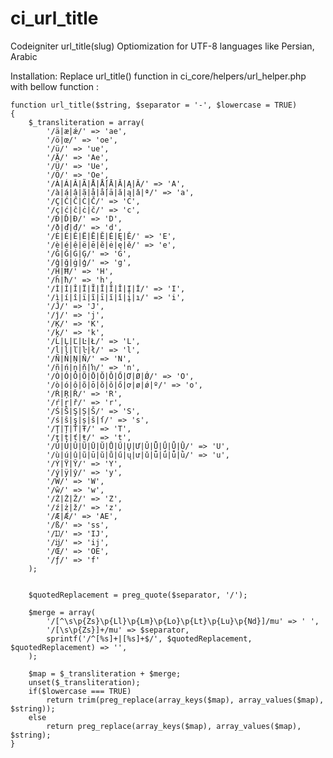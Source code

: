 ci_url_title
============

Codeigniter url_title(slug) Optiomization for UTF-8 languages like Persian, Arabic

Installation:
Replace url_title() function in ci_core/helpers/url_helper.php with bellow function :

	function url_title($string, $separator = '-', $lowercase = TRUE)
	{
        $_transliteration = array(
            '/ä|æ|ǽ/' => 'ae',
            '/ö|œ/' => 'oe',
            '/ü/' => 'ue',
            '/Ä/' => 'Ae',
            '/Ü/' => 'Ue',
            '/Ö/' => 'Oe',
            '/À|Á|Â|Ã|Å|Ǻ|Ā|Ă|Ą|Ǎ/' => 'A',
            '/à|á|â|ã|å|ǻ|ā|ă|ą|ǎ|ª/' => 'a',
            '/Ç|Ć|Ĉ|Ċ|Č/' => 'C',
            '/ç|ć|ĉ|ċ|č/' => 'c',
            '/Ð|Ď|Đ/' => 'D',
            '/ð|ď|đ/' => 'd',
            '/È|É|Ê|Ë|Ē|Ĕ|Ė|Ę|Ě/' => 'E',
            '/è|é|ê|ë|ē|ĕ|ė|ę|ě/' => 'e',
            '/Ĝ|Ğ|Ġ|Ģ/' => 'G',
            '/ĝ|ğ|ġ|ģ/' => 'g',
            '/Ĥ|Ħ/' => 'H',
            '/ĥ|ħ/' => 'h',
            '/Ì|Í|Î|Ï|Ĩ|Ī|Ĭ|Ǐ|Į|İ/' => 'I',
            '/ì|í|î|ï|ĩ|ī|ĭ|ǐ|į|ı/' => 'i',
            '/Ĵ/' => 'J',
            '/ĵ/' => 'j',
            '/Ķ/' => 'K',
            '/ķ/' => 'k',
            '/Ĺ|Ļ|Ľ|Ŀ|Ł/' => 'L',
            '/ĺ|ļ|ľ|ŀ|ł/' => 'l',
            '/Ñ|Ń|Ņ|Ň/' => 'N',
            '/ñ|ń|ņ|ň|ŉ/' => 'n',
            '/Ò|Ó|Ô|Õ|Ō|Ŏ|Ǒ|Ő|Ơ|Ø|Ǿ/' => 'O',
            '/ò|ó|ô|õ|ō|ŏ|ǒ|ő|ơ|ø|ǿ|º/' => 'o',
            '/Ŕ|Ŗ|Ř/' => 'R',
            '/ŕ|ŗ|ř/' => 'r',
            '/Ś|Ŝ|Ş|Ș|Š/' => 'S',
            '/ś|ŝ|ş|ș|š|ſ/' => 's',
            '/Ţ|Ț|Ť|Ŧ/' => 'T',
            '/ţ|ț|ť|ŧ/' => 't',
            '/Ù|Ú|Û|Ũ|Ū|Ŭ|Ů|Ű|Ų|Ư|Ǔ|Ǖ|Ǘ|Ǚ|Ǜ/' => 'U',
            '/ù|ú|û|ũ|ū|ŭ|ů|ű|ų|ư|ǔ|ǖ|ǘ|ǚ|ǜ/' => 'u',
            '/Ý|Ÿ|Ŷ/' => 'Y',
            '/ý|ÿ|ŷ/' => 'y',
            '/Ŵ/' => 'W',
            '/ŵ/' => 'w',
            '/Ź|Ż|Ž/' => 'Z',
            '/ź|ż|ž/' => 'z',
            '/Æ|Ǽ/' => 'AE',
            '/ß/' => 'ss',
            '/Ĳ/' => 'IJ',
            '/ĳ/' => 'ij',
            '/Œ/' => 'OE',
            '/ƒ/' => 'f'
        );


        $quotedReplacement = preg_quote($separator, '/');

        $merge = array(
            '/[^\s\p{Zs}\p{Ll}\p{Lm}\p{Lo}\p{Lt}\p{Lu}\p{Nd}]/mu' => ' ',
            '/[\s\p{Zs}]+/mu' => $separator,
            sprintf('/^[%s]+|[%s]+$/', $quotedReplacement, $quotedReplacement) => '',
        );

        $map = $_transliteration + $merge;
        unset($_transliteration);
        if($lowercase === TRUE)
            return trim(preg_replace(array_keys($map), array_values($map), $string));
        else
            return preg_replace(array_keys($map), array_values($map), $string);
	}
